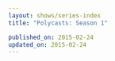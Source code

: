 ```yaml
---
layout: shows/series-index
title: "Polycasts: Season 1"

published_on: 2015-02-24
updated_on: 2015-02-24
---
```

